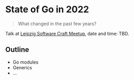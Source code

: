 # State of Go in 2022

> What changed in the past few years?

Talk at [Leipzig Software Craft Meetup](https://www.meetup.com/LE-software-craft-community/), date and time: TBD.

## Outline

* Go modules
* Generics
* ...
